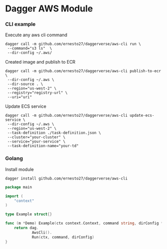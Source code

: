 # Dagger AWS Module


### CLI example

Execute any aws cli command

```shell
dagger call -m github.com/ernesto27/daggerverse/aws-cli run \
 --command="s3 ls"  \
 --dir-config ~/.aws/
```

Created image and publish to ECR

```shell
dagger call -m github.com/ernesto27/daggerverse/aws-cli publish-to-ecr \
 --dir-config ~/.aws \
 --dir-source . \
 --region="us-west-2" \
 --registry="registry-url" \
 --uri="uri"
```

Update ECS service
    
```shell
dagger call -m github.com/ernesto27/daggerverse/aws-cli update-ecs-service \
 --dir-config ~/.aws \
 --region="us-west-2" \
 --task-definition ./task-definition.json \
 --cluster="your-cluster" \
 --service="your-service" \
 --task-definition-name="your-td"
```

### Golang

Install module 

```shell
dagger install github.com/ernesto27/daggerverse/aws-cli
```

```go
package main

import (
	"context"
)

type Example struct{}

func (m *Demo) Example(ctx context.Context, command string, dirConfig *Directory) (string, error) {
	return dag.
			AwsCli().
			Run(ctx, command, dirConfig)
}
```